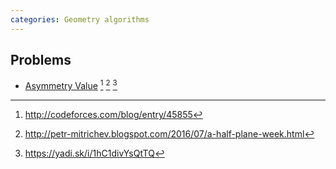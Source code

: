 ```yaml
---
categories: Geometry algorithms
---
```


## Problems
- [Asymmetry Value](https://contest.yandex.com/contest/2540/problems/F/) [^1] [^2] [^3]


[^1]: <http://codeforces.com/blog/entry/45855>
[^2]: <http://petr-mitrichev.blogspot.com/2016/07/a-half-plane-week.html>
[^3]: <https://yadi.sk/i/1hC1divYsQtTQ>

